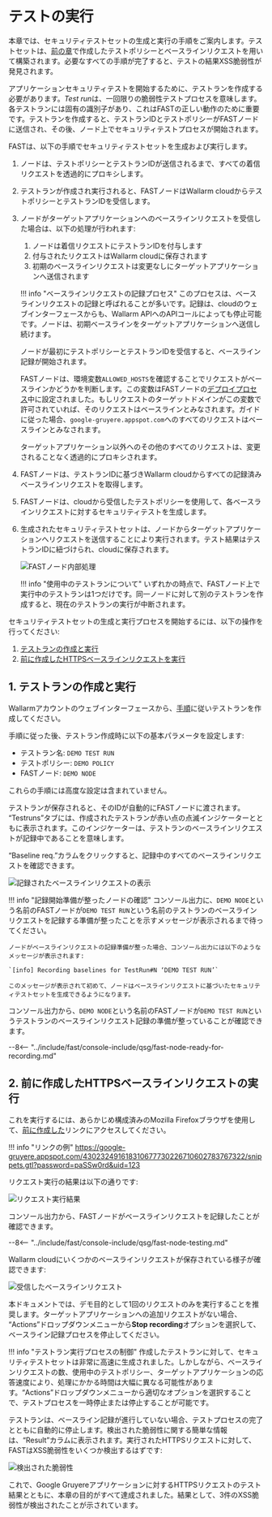 [img-fast-node-internals]: ../../images/fast/qsg/en/test-run/18-qsg-fast-test-run-proxy-internals.png
[img-view-recording-cloud]: ../../images/fast/qsg/common/test-run/20-qsg-fast-test-run-baselines-recording.png
[img-request-exec-result]:  ../../images/fast/qsg/common/test-run/22-qsg-fast-test-run-gruyere-request.png
[img-incoming-baselines]:   ../../images/fast/qsg/common/test-run/23-qsg-fast-test-run-processing.png    
[img-xss-found]:            ../../images/fast/qsg/common/test-run/24-qsg-fast-test-run-vuln.png

[link-deployment]:          deployment.md
[link-wl-console]:          https://us1.my.wallarm.com
[link-previous-chapter]:    test-preparation.md
[link-create-tr-gui]:       ../operations/create-testrun.md#creating-a-test-run-via-web-interface

[anchor1]:  #1-create-and-run-the-test-run  
[anchor2]:  #2-execute-the-https-baseline-request-you-created-earlier 

# テストの実行

本章では、セキュリティテストセットの生成と実行の手順をご案内します。テストセットは、[前の章][link-previous-chapter]で作成したテストポリシーとベースラインリクエストを用いて構築されます。必要なすべての手順が完了すると、テストの結果XSS脆弱性が発見されます。

アプリケーションセキュリティテストを開始するために、テストランを作成する必要があります。*Test run*は、一回限りの脆弱性テストプロセスを意味します。各テストランには固有の識別子があり、これはFASTの正しい動作のために重要です。テストランを作成すると、テストランIDとテストポリシーがFASTノードに送信され、その後、ノード上でセキュリティテストプロセスが開始されます。

FASTは、以下の手順でセキュリティテストセットを生成および実行します。

1.  ノードは、テストポリシーとテストランIDが送信されるまで、すべての着信リクエストを透過的にプロキシします。

2.  テストランが作成され実行されると、FASTノードはWallarm cloudからテストポリシーとテストランIDを受信します。

3.  ノードがターゲットアプリケーションへのベースラインリクエストを受信した場合は、以下の処理が行われます:
    1.  ノードは着信リクエストにテストランIDを付与します
    2.  付与されたリクエストはWallarm cloudに保存されます
    3.  初期のベースラインリクエストは変更なしにターゲットアプリケーションへ送信されます
    
    !!! info "ベースラインリクエストの記録プロセス"
        このプロセスは、ベースラインリクエストの記録と呼ばれることが多いです。記録は、cloudのウェブインターフェースからも、Wallarm APIへのAPIコールによっても停止可能です。ノードは、初期ベースラインをターゲットアプリケーションへ送信し続けます。
    
    ノードが最初にテストポリシーとテストランIDを受信すると、ベースライン記録が開始されます。
    
    FASTノードは、環境変数`ALLOWED_HOSTS`を確認することでリクエストがベースラインかどうかを判断します。この変数はFASTノードの[デプロイプロセス][link-deployment]中に設定されました。もしリクエストのターゲットドメインがこの変数で許可されていれば、そのリクエストはベースラインとみなされます。ガイドに従った場合、`google-gruyere.appspot.com`へのすべてのリクエストはベースラインとみなされます。
    
    ターゲットアプリケーション以外へのその他のすべてのリクエストは、変更されることなく透過的にプロキシされます。

4.  FASTノードは、テストランIDに基づきWallarm cloudからすべての記録済みベースラインリクエストを取得します。

5.  FASTノードは、cloudから受信したテストポリシーを使用して、各ベースラインリクエストに対するセキュリティテストを生成します。

6.  生成されたセキュリティテストセットは、ノードからターゲットアプリケーションへリクエストを送信することにより実行されます。テスト結果はテストランIDに紐づけられ、cloudに保存されます。

    ![FASTノード内部処理][img-fast-node-internals]

    !!! info "使用中のテストランについて"
        いずれかの時点で、FASTノード上で実行中のテストランは1つだけです。同一ノードに対して別のテストランを作成すると、現在のテストランの実行が中断されます。
       
セキュリティテストセットの生成と実行プロセスを開始するには、以下の操作を行ってください:

1.  [テストランの作成と実行][anchor1]
2.  [前に作成したHTTPSベースラインリクエストを実行][anchor2]
    
## 1. テストランの作成と実行

Wallarmアカウントのウェブインターフェースから、[手順][link-create-tr-gui]に従いテストランを作成してください。

手順に従った後、テストラン作成時に以下の基本パラメータを設定します:

* テストラン名: `DEMO TEST RUN`
* テストポリシー: `DEMO POLICY`
* FASTノード: `DEMO NODE`

これらの手順には高度な設定は含まれていません。

テストランが保存されると、そのIDが自動的にFASTノードに渡されます。 “Testruns”タブには、作成されたテストランが赤い点の点滅インジケーターとともに表示されます。このインジケーターは、テストランのベースラインリクエストが記録中であることを意味します。

“Baseline req.”カラムをクリックすると、記録中のすべてのベースラインリクエストを確認できます。

![記録されたベースラインリクエストの表示][img-view-recording-cloud]

!!! info "記録開始準備が整ったノードの確認"
    コンソール出力に、`DEMO NODE`という名前のFASTノードが`DEMO TEST RUN`という名前のテストランのベースラインリクエストを記録する準備が整ったことを示すメッセージが表示されるまで待ってください。
    
    ノードがベースラインリクエストの記録準備が整った場合、コンソール出力には以下のようなメッセージが表示されます:
    
    `[info] Recording baselines for TestRun#N ‘DEMO TEST RUN’`
    
    このメッセージが表示されて初めて、ノードはベースラインリクエストに基づいたセキュリティテストセットを生成できるようになります。	

コンソール出力から、`DEMO NODE`という名前のFASTノードが`DEMO TEST RUN`というテストランのベースラインリクエスト記録の準備が整っていることが確認できます。

--8<-- "../include/fast/console-include/qsg/fast-node-ready-for-recording.md"
    
    
## 2. 前に作成したHTTPSベースラインリクエストの実行

これを実行するには、あらかじめ構成済みのMozilla Firefoxブラウザを使用して、[前に作成した][link-previous-chapter]リンクにアクセスしてください。

!!! info "リンクの例"
    <https://google-gruyere.appspot.com/430232491618310677730226710602783767322/snippets.gtl?password=paSSw0rd&uid=123>

リクエスト実行の結果は以下の通りです:

![リクエスト実行結果][img-request-exec-result]

コンソール出力から、FASTノードがベースラインリクエストを記録したことが確認できます。

--8<-- "../include/fast/console-include/qsg/fast-node-testing.md"

Wallarm cloudにいくつかのベースラインリクエストが保存されている様子が確認できます:

![受信したベースラインリクエスト][img-incoming-baselines]

本ドキュメントでは、デモ目的として1回のリクエストのみを実行することを推奨します。ターゲットアプリケーションへの追加リクエストがない場合、 “Actions”ドロップダウンメニューから**Stop recording**オプションを選択して、ベースライン記録プロセスを停止してください。

!!! info "テストラン実行プロセスの制御"
    作成したテストランに対して、セキュリティテストセットは非常に高速に生成されました。しかしながら、ベースラインリクエストの数、使用中のテストポリシー、ターゲットアプリケーションの応答速度により、処理にかかる時間は大幅に異なる可能性があります。“Actions”ドロップダウンメニューから適切なオプションを選択することで、テストプロセスを一時停止または停止することが可能です。

テストランは、ベースライン記録が進行していない場合、テストプロセスの完了とともに自動的に停止します。検出された脆弱性に関する簡単な情報は、“Result”カラムに表示されます。実行されたHTTPSリクエストに対して、FASTはXSS脆弱性をいくつか検出するはずです:

![検出された脆弱性][img-xss-found]
    
これで、Google Gruyereアプリケーションに対するHTTPSリクエストのテスト結果とともに、本章の目的がすべて達成されました。結果として、3件のXSS脆弱性が検出されたことが示されています。